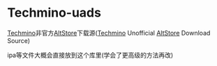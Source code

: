 # Techmino-uads

[Techmino](https://github.com/26F-Studio/Techmino)非官方[AltStore](https://altstore.io/)下载源([Techmino](https://github.com/26F-Studio/Techmino) Unofficial [AltStore](https://altstore.io/) Download Source)

ipa等文件大概会直接放到这个库里(学会了更高级的方法再改)


